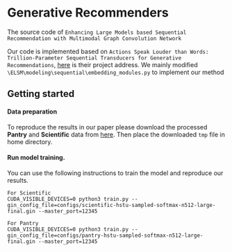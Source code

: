# Generative Recommenders

The source code of ``Enhancing Large Models based Sequential Recommendation with
Multimodal Graph Convolution Network``

Our code is implemented based on ``Actions Speak Louder than Words: Trillion-Parameter Sequential Transducers for Generative Recommendations``, [here](https://github.com/facebookresearch/generative-recommenders) is their project address. We mainly modified ``\ELSM\modeling\sequential\embedding_modules.py`` to implement our method



## Getting started

#### Data preparation

To reproduce the results in our paper please download the processed **Pantry** and **Scientific** data from [here](https://drive.google.com/drive/folders/116QDSVlrsR6IvTR7_1Q5lkptSLzaM1bk?usp=sharing). Then place the downloaded ``tmp`` file in  home directory.

#### Run model training.

You can use the following instructions to train the model and reproduce our results.

```
For Scientific
CUDA_VISIBLE_DEVICES=0 python3 train.py --gin_config_file=configs/scientific-hstu-sampled-softmax-n512-large-final.gin --master_port=12345
```

```
For Pantry
CUDA_VISIBLE_DEVICES=0 python3 train.py --gin_config_file=configs/pantry-hstu-sampled-softmax-n512-large-final.gin --master_port=12345
```



